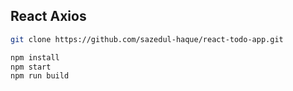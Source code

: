 ## React Axios 

```bash
git clone https://github.com/sazedul-haque/react-todo-app.git

npm install
npm start
npm run build
```
